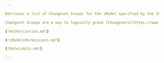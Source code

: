 ```yaml
---

Retrieves a list of Changeset Groups for the iModel specified by the iModel id.

Changeset Groups are a way to logically group [Changesets](https://www.itwinjs.org/learning/glossary/#changeset). Changesets that belong to the same Changeset Group may be interpreted as one logical change to the iModel, for example, iModel synchronization process may create multiple Changesets but they all represent one synchronization run.

{!Authorization.md!}

{!iModelsPermissions.md!}

{!RateLimits.md!}

---
```

